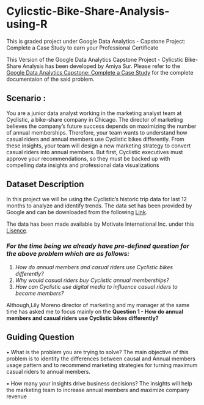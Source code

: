 # Cylicstic-Bike-Share-Analysis-using-R
This is graded project under Google Data Analytics - Capstone Project: Complete a Case Study to earn your Professional Certificate

This Version of the Google Data Analytics Capstone Project - Cylicstic Bike-Share
Analysis has been developed by Amiya Sur. Please refer to the [Google Data
Analytics Capstone: Complete a Case Study](https://www.coursera.org/learn/google-data-analytics-capstone) for the complete documentaion of the
said problem.  

## Scenario :
You are a junior data analyst working in the marketing analyst team at Cyclistic, a
bike-share company in Chicago. The director of marketing believes the company’s
future success depends on maximizing the number of annual memberships.
Therefore, your team wants to understand how casual riders and annual
members use Cyclistic bikes differently. From these insights, your team will
design a new marketing strategy to convert casual riders into annual members. 
But first, Cyclistic executives must approve your recommendations, so they must
be backed up with compelling data insights and professional data visualizations 

## Dataset Description  
In this project we will be using the Cyclistic’s historic trip data for last 12 months to analyze
and identify trends. The data set has been provided by Google and can be downloaded from
the following [Link](https://divvy-tripdata.s3.amazonaws.com/index.html).  

The data has been made available by Motivate International Inc. under this [Lisence](https://www.divvybikes.com/data-license-agreement). 


### *For the time being we already have pre-defined question for the above problem which are as follows:*
1. *How do annual members and casual riders use Cyclistic bikes differently?*
2. *Why would casual riders buy Cyclistic annual memberships?*
3. *How can Cyclistic use digital media to influence casual riders to become members?*

Although,Lily Moreno director of marketing and my manager at the same time has asked
me to focus mainly on the **Question 1 - How do annual members and casual riders use
Cyclistic bikes differently?**

## Guiding Question
• What is the problem you are trying to solve?
The main objective of this problem is to identity the differences between
causal and Annual members usage pattern and to recommend marketing
strategies for turning maximum casual riders to annual members.  

• How many your insights drive business decisions?
The insights will help the marketing team to increase annual members and
maximize company revenue  
